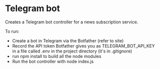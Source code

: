 # Telegram bot
Creates a Telegram bot controller for a news subscription service.

To run:

* Create a bot in Telegram via the Botfather (refer to site)
* Record the API token Botfather gives you as TELEGRAM_BOT_API_KEY in a file called .env in the project directory (it's in .gitignore)
* run npm install to build all the node modules
* Run the bot controller with node index.js
